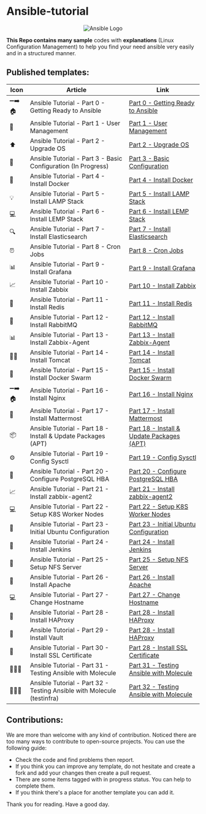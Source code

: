 # Ansible-tutorial

<p align="center">
 <img alt="Ansible Logo" src="image/banner.png">
</p>

**This Repo contains many sample** codes with **explanations** (Linux Configuration Management) to help you find your need ansible very easily and in a structured manner.

## Published templates:

| Icon   | Article                                                       | Link                                                                      |
| ------ | ------------------------------------------------------------- | ------------------------------------------------------------------------- |
| ➖➡️🏠 | Ansible Tutorial - Part 0 - Getting Ready to Ansible          | [Part 0 - Getting Ready to Ansible](./part00-getting-ready/)              |
| 🔑     | Ansible Tutorial - Part 1 - User Management                   | [Part 1 - User Management](./part01-create-user/)                         |
| ⬆️     | Ansible Tutorial - Part 2 - Upgrade OS                        | [Part 2 - Upgrade OS](./part02-update-linux/)                             |
| 🚧     | Ansible Tutorial - Part 3 - Basic Configuration (In Progress) | [Part 3 - Basic Configuration](#)                                         |
| 🐳     | Ansible Tutorial - Part 4 - Install Docker                    | [Part 4 - Install Docker](./part04-docker-install/)                       |
| 💡     | Ansible Tutorial - Part 5 - Install LAMP Stack                | [Part 5 - Install LAMP Stack](./part05-lamp-stack-install/)               |
| 💻     | Ansible Tutorial - Part 6 - Install LEMP Stack                | [Part 6 - Install LEMP Stack](./part06-lemp-stack-install)                |
| 🔍     | Ansible Tutorial - Part 7 - Install Elasticsearch             | [Part 7 - Install Elasticsearch](./part07-elasticsearch-install/)         |
| ⏰     | Ansible Tutorial - Part 8 - Cron Jobs                         | [Part 8 - Cron Jobs](./part08-create-cronjob/)                            |
| 📊     | Ansible Tutorial - Part 9 - Install Grafana                   | [Part 9 - Install Grafana](./part09-grafana-install)                      |
| 📈     | Ansible Tutorial - Part 10 - Install Zabbix                   | [Part 10 - Install Zabbix](./part10-zabbix-install)                       |
| 🔄     | Ansible Tutorial - Part 11 - Install Redis                    | [Part 11 - Install Redis](./part11-redis-install)                         |
| 🐇     | Ansible Tutorial - Part 12 - Install RabbitMQ                 | [Part 12 - Install RabbitMQ](./part12-rabbitmq-install)                   |
| 📊     | Ansible Tutorial - Part 13 - Install Zabbix-Agent             | [Part 13 - Install Zabbix-Agent](./part13-zabbix-agent-install)           |
| 🌴😺   | Ansible Tutorial - Part 14 - Install Tomcat                   | [Part 14 - Install Tomcat](./part14-tomcat-install)                       |
| 🐳     | Ansible Tutorial - Part 15 - Install Docker Swarm             | [Part 15 - Install Docker Swarm](./part15-docker-swarm-install)           |
| ➖➡️🏠 | Ansible Tutorial - Part 16 - Install Nginx                    | [Part 16 - Install Nginx](./part16-nginx-install)                         |
| 💬     | Ansible Tutorial - Part 17 - Install Mattermost               | [Part 17 - Install Mattermost](./part17-mattermost-install)               |
| 📦     | Ansible Tutorial - Part 18 - Install & Update Packages (APT)  | [Part 18 - Install & Update Packages (APT)](./part18-package-manager/)    |
| ⚙️     | Ansible Tutorial - Part 19 - Config Sysctl                    | [Part 19 - Config Sysctl](./part19-config-sysctl/)                        |
| 🐘     | Ansible Tutorial - Part 20 - Configure PostgreSQL HBA         | [Part 20 - Configure PostgreSQL HBA](./part20-config-pg-hba/)             |
| 📈     | Ansible Tutorial - Part 21 - Install zabbix-agent2            | [Part 21 - Install zabbix-agent2](./part21-zabbix-agent2/)            |
| 💻     | Ansible Tutorial - Part 22 - Setup K8S Worker Nodes           | [Part 22 - Setup K8S Worker Nodes](./part22-k8s-worker-init/)             |
| 🔧     | Ansible Tutorial - Part 23 - Initial Ubuntu Configuration     | [Part 23 - Initial Ubuntu Configuration](./part23-config-os_ubuntu-init/) |
| 🚦     | Ansible Tutorial - Part 24 - Install Jenkins                  | [Part 24 - Install Jenkins](./part24-jenkins-jcasc/)                      |
| 📂     | Ansible Tutorial - Part 25 - Setup NFS Server                 | [Part 25 - Setup NFS Server](./part25-setup-nfs-server/)                  |
| 🏢     | Ansible Tutorial - Part 26 - Install Apache                   | [Part 26 - Install Apache](./part26-apache-install/)                      |
| 💻     | Ansible Tutorial - Part 27 - Change Hostname                  | [Part 27 - Change Hostname](./part27-change-hostname/)                    |
| 🚀     | Ansible Tutorial - Part 28 - Install HAProxy                  | [Part 28 - Install HAProxy](./part28-haproxy-install/)                    |
| 🚀     | Ansible Tutorial - Part 29 - Install Vault                 | [Part 28 - Install HAProxy](./part29-vault/)                    |
| 🚀     | Ansible Tutorial - Part 30 - Install SSL Certificate                  | [Part 28 - Install SSL Certificate](./part30-ssl-certification-with-nginx/)                    |
| 👨🏽‍🔬     | Ansible Tutorial - Part 31 - Testing Ansible with Molecule              | [Part 31 - Testing Ansible with Molecule](./part31-testing-ansible-molecule/)  |
| 👨🏽‍🔬     | Ansible Tutorial - Part 32 - Testing Ansible with Molecule (testinfra) | [Part 32 - Testing Ansible with Molecule](./part32-testing-ansible-molecule/)  |
## Contributions:

We are more than welcome with any kind of contribution. Noticed there are too many ways to contribute to open-source projects. You can use the following guide:

- Check the code and find problems then report.
- If you think you can improve any template, do not hesitate and create a fork and add your changes then create a pull request.
- There are some items tagged with in progress status. You can help to complete them.
- If you think there's a place for another template you can add it.

Thank you for reading. Have a good day.

